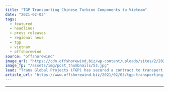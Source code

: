 ```yaml
---
title: "TGP Transporting Chinese Turbine Components to Vietnam"
date: "2021-02-03"
tags: 
  - featured
  - headlines
  - press releases
  - regional news
  - tgp
  - vietnam
  - offshorewind
source: "offshorewind"
image_url: "https://cdn.offshorewind.biz/wp-content/uploads/sites/2/2021/02/03143007/TGP-Transporting-Chinese-Turbine-Components-to-Vietnam.jpg"
image_fp: "/assets/img/post_thumbnails/53.jpg"
lead: "Trans Global Projects (TGP) has secured a contract to transport approximately 320,000 freight tons"
article_url: "https://www.offshorewind.biz/2021/02/03/tgp-transporting-chinese-turbine-components-to-vietnam/"
---
```


---
